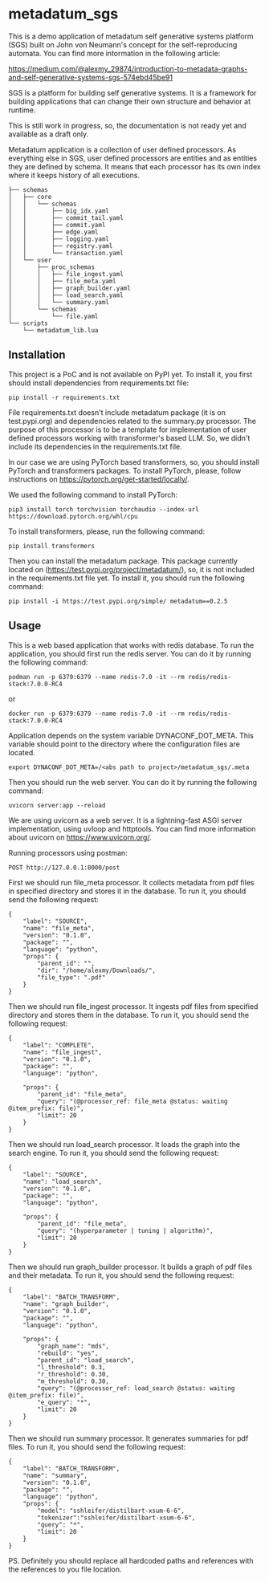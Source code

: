 # metadatum_sgs

This is a demo application of metadatum self generative systems platform (SGS) built on John von Neumann's concept for the self-reproducing automata. You can find more intormation in the following article: 

https://medium.com/@alexmy_29874/introduction-to-metadata-graphs-and-self-generative-systems-sgs-574ebd45be91

SGS is a platform for building self generative systems. It is a framework for building applications that can change their own structure and behavior at runtime. 

This is still work in progress, so, the documentation is not ready yet and available as a draft only.

Metadatum application is a collection of user defined processors. As everything else in SGS, user defined processors are entities and as entities they are defined by schema. It means that each processor has its own index where it keeps history of all executions.

```
├── schemas
│   ├── core
│   │   └── schemas
│   │       ├── big_idx.yaml
│   │       ├── commit_tail.yaml
│   │       ├── commit.yaml
│   │       ├── edge.yaml
│   │       ├── logging.yaml
│   │       ├── registry.yaml
│   │       └── transaction.yaml
│   └── user
│       ├── proc_schemas
│       │   ├── file_ingest.yaml
│       │   ├── file_meta.yaml
│       │   ├── graph_builder.yaml
│       │   ├── load_search.yaml
│       │   └── summary.yaml
│       └── schemas
│           └── file.yaml
└── scripts
    └── metadatum_lib.lua
```

## Installation

This project is a PoC and is not available on PyPI yet. To install it, you first should install dependencies from requirements.txt file:

```
pip install -r requirements.txt
```

File requirements.txt doesn't include metadatum package (it is on test.pypi.org) and dependencies related to the summary.py processor. The purpose of this processor is to be a template for implementation of user defined processors working with transformer's based LLM. So, we didn't include its dependencies in the requirements.txt file. 

In our case we are using PyTorch based transformers, so, you should install PyTorch and transformers packages. To install PyTorch, please, follow instructions on https://pytorch.org/get-started/locally/. 

We used the following command to install PyTorch:

```
pip3 install torch torchvision torchaudio --index-url https://download.pytorch.org/whl/cpu
```

To install transformers, please, run the following command:

```
pip install transformers
```

Then you can install the metadatum package. This package currently located on (https://test.pypi.org/project/metadatum/), so, it is not included in the requirements.txt file yet. To install it, you should run the following command:

```
pip install -i https://test.pypi.org/simple/ metadatum==0.2.5
```

## Usage

This is a web based application that works with redis database. To run the application, you should first run the redis server. You can do it by running the following command:

```
podman run -p 6379:6379 --name redis-7.0 -it --rm redis/redis-stack:7.0.0-RC4
```

or

```
docker run -p 6379:6379 --name redis-7.0 -it --rm redis/redis-stack:7.0.0-RC4
```

Application depends on the system variable DYNACONF_DOT_META. This variable should point to the directory where the configuration files are located. 

```
export DYNACONF_DOT_META=/<abs path to project>/metadatum_sgs/.meta
```

Then you should run the web server. You can do it by running the following command:

```
uvicorn server:app --reload
```

We are using uvicorn as a web server. It is a lightning-fast ASGI server implementation, using uvloop and httptools. You can find more information about uvicorn on https://www.uvicorn.org/.

Running processors using postman:

```
POST http://127.0.0.1:8000/post
```

First we should run file_meta processor. It collects metadata from pdf files in specified directory and stores it in the database. To run it, you should send the following request:

```
{
    "label": "SOURCE",
    "name": "file_meta",
    "version": "0.1.0",
    "package": "",
    "language": "python",
    "props": {
        "parent_id": "",
        "dir": "/home/alexmy/Downloads/",
        "file_type": ".pdf"
    }
}
```

Then we should run file_ingest processor. It ingests pdf files from specified directory and stores them in the database. To run it, you should send the following request:

```
{
    "label": "COMPLETE",
    "name": "file_ingest",
    "version": "0.1.0",
    "package": "",
    "language": "python",
    
    "props": {
        "parent_id": "file_meta",
        "query": "(@processor_ref: file_meta @status: waiting @item_prefix: file)",
        "limit": 20
    }
}
```

Then we should run load_search processor. It loads the graph into the search engine. To run it, you should send the following request:

```
{
    "label": "SOURCE",
    "name": "load_search",
    "version": "0.1.0",
    "package": "",
    "language": "python",
    
    "props": {
        "parent_id": "file_meta",
        "query": "(hyperparameter | tuning | algorithm)",
        "limit": 20
    }
}
```

Then we should run graph_builder processor. It builds a graph of pdf files and their metadata. To run it, you should send the following request:

```
{
    "label": "BATCH_TRANSFORM",
    "name": "graph_builder",
    "version": "0.1.0",
    "package": "",
    "language": "python",
    
    "props": {
        "graph_name": "mds",
        "rebuild": "yes",
        "parent_id": "load_search",
        "l_threshold": 0.3,
        "r_threshold": 0.30,
        "m_threshold": 0.30,
        "query": "(@processor_ref: load_search @status: waiting @item_prefix: file)",
        "e_query": "*",
        "limit": 20
    }
}
```

Then we should run summary processor. It generates summaries for pdf files. To run it, you should send the following request:

```
{
    "label": "BATCH_TRANSFORM",
    "name": "summary",
    "version": "0.1.0",
    "package": "",
    "language": "python",    
    "props": {
        "model": "sshleifer/distilbart-xsum-6-6",
        "tokenizer":"sshleifer/distilbart-xsum-6-6",
        "query": "*",
        "limit": 20
    }
}
```

PS. Definitely you should replace all hardcoded paths and references with the references to you file location.
